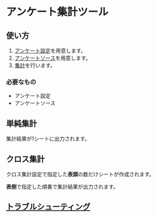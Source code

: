 # アンケート集計ツール

## 使い方

1. [アンケート設定](settings.html)を用意します。
2. [アンケートソース](source.html)を用意します。
3. [集計](aggregation.html)を行います。

### 必要なもの

* アンケート設定
* アンケートソース

## 単純集計

集計結果が1シートに出力されます。

## クロス集計

クロス集計設定で指定した**表頭**の数だけシートが作成されます。

**表側**で指定した順番で集計結果が出力されます。

## [トラブルシューティング](troubleshooting.html)
